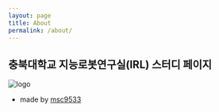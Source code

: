 ```yaml
---
layout: page
title: About
permalink: /about/
---
```


## 충북대학교 지능로봇연구실(IRL) 스터디 페이지

![logo](https://github.com/msc9533/irl-study-2020/blob/master/_file/logo.png?raw=true)

- made by [msc9533](https://github.com/msc9533)